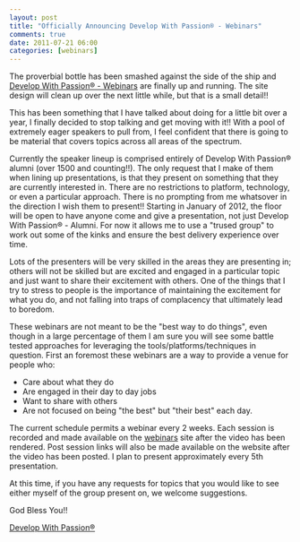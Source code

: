 ```yaml
---
layout: post
title: "Officially Announcing Develop With Passion® - Webinars"
comments: true
date: 2011-07-21 06:00
categories: [webinars]
---
```

The proverbial bottle has been smashed against the side of the ship and [Develop With Passion® - Webinars](http://webinars.developwithpassion.com) are finally up and running. The site design will clean up over the next little while, but that is a small detail!!

This has been something that I have talked about doing for a little bit over a year, I finally decided to stop talking and get moving with it!!  With a pool of extremely eager speakers to pull from, I feel confident that there is going to be material that covers topics across all areas of the spectrum.

Currently the speaker lineup is comprised entirely of Develop With Passion® alumni (over 1500 and counting!!). The only request that I make of them when lining up presentations, is that they present on something that they are currently interested in. There are no restrictions to platform, technology, or even a particular approach.  There is no prompting from me whatsover in the direction I wish them to present!! Starting in January of 2012, the floor will be open to have anyone come and give
a presentation, not just Develop With Passion® - Alumni. For now it allows me to use a "trused group" to work out some of the kinks and ensure the best delivery experience over time.

Lots of the presenters will be very skilled in the areas they are presenting in; others will not be skilled but are excited and engaged in a particular topic and just want to share their excitement with others. One of the things that I try to stress to people is the importance of maintaining the excitement for what you do, and not falling into traps of complacency that ultimately lead to boredom.  

These webinars are not meant to be the "best way to do things", even though in a large percentage of them I am sure you will see some battle tested approaches for leveraging the tools/platforms/techniques in question. First an foremost these webinars are a way to provide a venue for people who:  

* Care about what they do
* Are engaged in their day to day jobs
* Want to share with others
* Are not focused on being "the best" but "their best" each day.  

The current schedule permits a webinar every 2 weeks.  Each session is recorded and made available on the [webinars](http://webinars.developwithpassion.com) site after the video has been rendered. Post session links will also be made available on the website after the video has been posted.  I plan to present approximately every 5th presentation.

At this time, if you have any requests for topics that you would like to see either myself of the group present on, we welcome suggestions.

God Bless You!!


[Develop With Passion®](http://www.developwithpassion.com)
